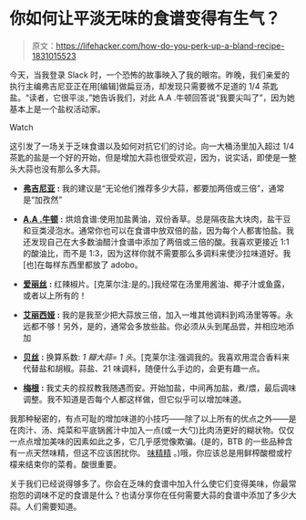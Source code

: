 # 你如何让平淡无味的食谱变得有生气？

> 原文：<https://lifehacker.com/how-do-you-perk-up-a-bland-recipe-1831015523>

今天，当我登录 Slack 时，一个恐怖的故事映入了我的眼帘。昨晚，我们亲爱的执行主编弗吉尼亚正在用[编辑]做扁豆汤，却发现只需要微不足道的 1/4 茶匙盐。“读者，它很平淡，”她告诉我们，对此 A.A .牛顿回答说“我要尖叫了”，因为她基本上是一个盐权活动家。

Watch

这引发了一场关于乏味食谱以及如何对抗它们的讨论。向一大桶汤里加入超过 1/4 茶匙的盐是一个好的开始，但是增加大蒜也很受欢迎，因为，说实话，即使是一整头大蒜也没有那么多大蒜。

*   [**弗吉尼亚**](https://kinja.com/vksmith) **:** 我的建议是“无论他们推荐多少大蒜，都要加两倍或三倍”，通常是“加孜然”
*   [**A.A .牛顿**](https://kinja.com/aanewton) **:** 烘焙食谱:使用加盐黄油，双份香草。总是隔夜盐大块肉，盐干豆和豆类浸泡水。通常你也可以在食谱中放双倍的盐，因为每个人都害怕盐。我还发现自己在大多数油醋汁食谱中添加了两倍或三倍的酸。我喜欢更接近 1:1 的酸油比，而不是 1:3，因为这样你就不需要那么多调料来使沙拉味道好。我[也]在每样东西里都放了 adobo。

*   [**爱丽丝**](https://kinja.com/alicebradley1) **:** 红辣椒片。[克莱尔注:是的。]我经常在汤里用酱油、椰子汁或鱼露，或者以上所有的！
*   [**艾丽西娅**](https://kinja.com/aliciaadamczyk) **:** 我的是我至少把大蒜放三倍，加入一堆其他调料到鸡汤里等等。永远都不够！另外，是的，通常会多放些盐。你必须从头到尾品尝，并相应地添加
*   [**贝丝**](https://kinja.com/bethskw) **:** 换算系数: *1 瓣大蒜= 1 头*。[克莱尔注:强调我的。我喜欢用混合香料来代替盐和胡椒。蒜盐、21 味调料，随便什么手边的，会更有趣一点。

*   [**梅根**](https://kinja.com/megwalbert) **:** 我丈夫的叔叔教我随遇而安。开始加盐，中间再加盐，煮/煨，最后调味调整。我不知道是否每个人都这样做，但它似乎可以增加味道。

我那种秘密的，有点可耻的增加味道的小技巧——除了以上所有的优点之外——是在肉汁、汤、炖菜和平底锅酱汁中加入一点(或一大勺)比肉汤更好的糊状物。仅仅一点点增加美味的因素如此之多，它几乎感觉像欺骗。(是的，BTB 的一些品种含有一点天然味精，但这不应该困扰你。 [味精精](https://lifehacker.com/stop-being-afraid-of-msg-1831011967) 。)哦，你应该总是用鲜榨酸橙或柠檬来结束你的菜肴。酸很重要。

关于我们已经说得够多了。你会在乏味的食谱中加入什么使它们变得美味，你最常抱怨的调味不足的食谱是什么？也请分享你在任何需要大蒜的食谱中添加了多少大蒜。人们需要知道。